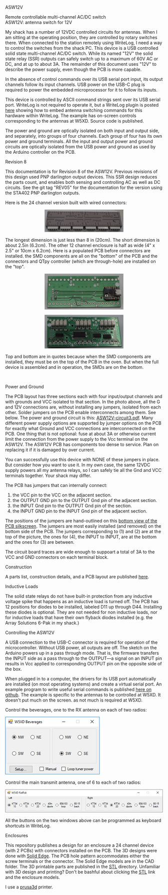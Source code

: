 ASW12V

<p>
Remote controllable multi-channel AC/DC switch<br/>
ASW12V: antenna switch for 12V
</p>

My shack has a number of 12VDC controlled circuits for antennas. When
I am sitting at the operating position, they are
 controlled by rotary switches there. 
When connected to the station remotely using WriteLog, I need a way to 
control the switches from the shack PC. This device is a USB controlled
solid state multi-channel AC/DC switch. While its named "12V" the solid state
relay (SSR) outputs can
safely switch up to a maximum of 60V AC or DC, and at up to about 3A. The remainder of
this document uses "12V" to describe the power supply, even though the PCB
is more capable.

In the absence of 
control commands over its USB serial port input,
its output channels follow its input channels. USB power on the 
USB-C plug is required to power the embedded microprocessor for it to
follow its inputs.

<p>This device is controlled by ASCII command strings sent over
its USB serial port. WriteLog is not required to operate it,
but a WriteLog plugin is posted <a href='W5XD-antennas'>here</a> showing 
how to embed
antenna switching commands for this hardware
within WriteLog. The example has on-screen controls corresponding
to the antennas at W5XD. Source code is published.</p>

<p>The power and ground are optically isolated on both input and output side, and separately,
into groups of four channels. Each group of four has its own power and ground terminals.
All the input and output power and ground circuits are optically isolated
from the USB power and ground as used by the Arduino controller on the PCB.</p>
<p>

Revision 8

<p> This documentation is for Revision 8 of the ASW12V. Previous revisions of this design used 
PNP darlington output devices. This SSR design reduces the parts count, and enables both sensing
and controlling AC as well as DC circuits. See the git tag "REV05" for the documentation for the
version using the STA402 PNP darlington outputs.
</p>
Here is the 24 channel version built with wired connectors:</p>
<p align='center'><img height="50%" width='50%' src='Picture24Channel.jpg' alt='Picture24Channel.jpg'/></p>
The longest dimension is just less than 8 in (20cm). The short dimension is about 2.5in (6.2cm). The other 
12 channel enclosure is half as wide (4" x 2.5" or 10cm x 6.2cm). 
Here is a populated PCB before connectors are installed. the SMD components are all on the "bottom" of the PCB
and the connectors and QTpy controller (which are through-hole) are installed on the "top".
<p align='center'><img height="50%" width='50%' src='PCBtop.jpg' alt='PCBtop.jpg'/></p>
<p align='center'><img height="50%" width='50%' src='PCBbottom.jpg' alt='PCBbottom.jpg'/></p>
<p>Top and bottom are in quotes because when the SMD components are installed, they must be on  the
top of the PCB in the oven. But when the full device is assembled and in operation, the SMDs are on the bottom.</p>
<br/>
<p>Power and Ground</p>

<p>The PCB layout has three sections each with four input/output channels and with grounds and
VCC isolated to that section. In the photo above, all the G and 12V connections are, without installing any jumpers,
 isolated from each other. Solder jumpers on the PCB enable interconnects among them. See below.
 The power and ground circuit is this:
<a href='ASW12V-circuit3.pdf'>ASW12V-circuit3.pdf</a>. 
Many different power supply options are supported by jumper options on the PCB for exactly what Ground and 
VCC connections are interconnected on
the PCB. One thing that is not optional: fuse at about 3A or otherwise current limit the connection from the
 power supply to the Vcc terminal on the ASW12V. The ASW12V PCB has components too dense to service. Plan on
 replacing it if it is damaged by over current.
 
You can successfully use this device with NONE of these jumpers in place. But consider how you want to use it.
In my own case, the same 12VDC supply powers all my antenna relays, so I can safely tie all the Gnd and VCC
terminals together. Your shack may differ.

The PCB has jumpers that can internally connect:</p>
<ol>
<li>the VCC pin to the VCC on the adjacent section.
<li>the OUTPUT GND pin to the OUTPUT Gnd pin of the adjacent section.
<li>the INPUT Gnd pin to the OUTPUT Gnd pin of the section.
<li>the INPUT GND pin to the INPUT Gnd pin of the adjacent section.
 </ol>
 The positions of the jumpers are hand-outlined on this <a href='ASW12V-bottom.pdf'>bottom view of the PCB silkscreen</a>. 
 The jumpers are most easily installed (and removed) on the bottom side of the PCB. The jumpers corresponding to (1) and (2) are at the top of the picture, 
 the ones for (4), the INPUT to INPUT, are at the bottom and the ones for (3) are between.
 
 The circuit board traces are wide enough
 to suppoart a total of 3A to the VCC and GND connectors on each terminal block.
 
Construction

<p>A parts list, construction details, and a PCB layout are published <a href='construction.md'>here</a>.</p> 

Inductive Loads

The solid state relays do not have built-in protection from any inductive voltage spike that happens as
an inductive load is turned off. The PCB has 12 positions for diodes to be installed, labeled D11 up through D44.
Installing these diodes is optional. They are not needed for non inductive loads, nor for inductive loads that have
their own flyback diodes installed (e.g. the Array Solutions 6-Pak in my shack.)

Controlling the ASW12V

A USB connection to the USB-C connector is required for operation of the microcontroller. Without USB power, all outputs are
off. The sketch on the Arduino powers up
in a pass through mode. That is, the firmware transfers the INPUT
side as a pass through to the OUTPUT&mdash;a signal on an INPUT pin results in Vcc applied to corresponding OUTPUT pin on
the opposite side of the box.
<p>When plugged in to a computer, the drivers for its USB port automatically are installed (on most
 operating systems) and create a virtual serial port. An example program to write useful serial commands is published <a href='W5XD-antennas'>here on github</a>. The example
is specific to the antennas to be controlled at W5XD. It doesn't put much on the screen. as not much is required at W5XD.</p>
<p>Control the beverages, one to the RX antenna on each of two radios:</p>
<img src='w5xd-antennas-1.png' alt='w5xd-antennas-1.png'/>
<p>Control the main transmit antenna, one of 6 to each of two radios:</p>
<img src='w5xd-antennas-RatPak.png' alt='w5xd-antennas-RatPak.png'/>
<p>All the buttons on the two windows above can be programmed as keyboard shortcuts in WriteLog.</p>
Enclosures

<p>This repository publishes a design for an enclosure a 24 channel device (with 2 PCBs) with connectors installed on the PCB.
 The 3D designs were done with <a href='solidedge.com'>Solid Edge</a>. 
The PCB hole pattern accommodates either the screw terminals or the connector. The
Solid Edge models are in the CAD folder. The 3D printable parts are published in the <a href="STL/">STL</a> directory. Unfamiliar with 3D design 
and printing? Don't be bashful about clicking the <a href="STL/">STL</a> link and the enclosure models. </p>

I use a <a href='http://prusa3d.com'>prusa3d</a> printer.
 
